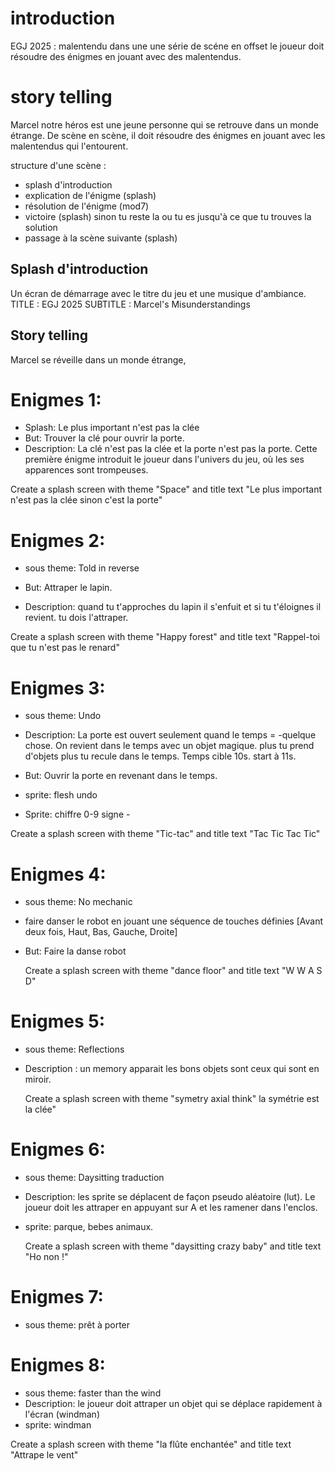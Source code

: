 
# introduction
EGJ 2025 :  malentendu dans une une série de scéne en offset le joueur doit résoudre 
des énigmes en jouant avec des malentendus.

# story telling
Marcel notre héros est une jeune personne qui se retrouve dans un monde étrange. De scène en scène, il doit résoudre des énigmes en jouant avec les malentendus qui l'entourent.

structure d'une scène :
- splash d'introduction
- explication de l'énigme (splash)
- résolution de l'énigme (mod7)
- victoire (splash) sinon tu reste la ou tu es jusqu'à ce que tu trouves la solution
- passage à la scène suivante (splash)


## Splash d'introduction
Un écran de démarrage avec le titre du jeu et une musique d'ambiance.
TITLE : EGJ 2025
SUBTITLE : Marcel's Misunderstandings

## Story telling
Marcel se réveille dans un monde étrange,
# Enigmes 1:
- Splash: Le plus important n'est pas la clée
- But: Trouver la clé pour ouvrir la porte. 
- Description:
La clé n'est pas la clée et la porte n'est pas la porte. 
Cette première énigme introduit le joueur dans l'univers du jeu, où les ses apparences sont trompeuses.

Create a splash screen with theme "Space" and title text "Le plus important n'est pas la clée sinon c'est la porte"

# Enigmes 2:
- sous theme: Told in reverse

- But: Attraper le lapin.
- Description:
quand tu t'approches du lapin il s'enfuit et si tu t'éloignes il revient.
tu dois l'attraper.

Create a splash screen with theme "Happy forest" and title text "Rappel-toi que tu n'est pas le renard"

# Enigmes 3: 
- sous theme: Undo 
- Description: La porte est ouvert seulement quand le temps = -quelque chose. On revient dans le temps avec un objet magique. plus tu prend d'objets plus tu recule dans le temps. Temps cible 10s. start à 11s.

- But: Ouvrir la porte en revenant dans le temps.
- sprite: flesh undo
- Sprite: chiffre 0-9 signe -

Create a splash screen with theme "Tic-tac" and title text "Tac Tic Tac Tic"

# Enigmes 4:
- sous theme: No mechanic
- faire danser le robot en jouant une séquence de touches définies [Avant deux fois, Haut, Bas, Gauche, Droite] 
- But: Faire la danse robot

    Create a splash screen with theme "dance floor" and title text "W W A S D"

# Enigmes 5: 
- sous theme: Reflections
- Description : un memory apparait les bons objets sont ceux qui sont en miroir.

    Create a splash screen with theme "symetry axial think" la symétrie est la clée"
# Enigmes 6: 
- sous theme: Daysitting traduction 
- Description: les sprite se déplacent de façon pseudo aléatoire (lut). Le joueur doit les attraper en appuyant sur A et les ramener dans l'enclos. 
- sprite: parque, bebes animaux.


    Create a splash screen with theme "daysitting crazy baby" and title text "Ho non !"
# Enigmes 7: 
- sous theme: prêt à porter

# Enigmes 8: 
- sous theme: faster than the wind
- Description: le joueur doit attraper un objet qui se déplace rapidement à l'écran (windman)
- sprite: windman

Create a splash screen with theme "la flûte enchantée" and title text "Attrape le vent"

